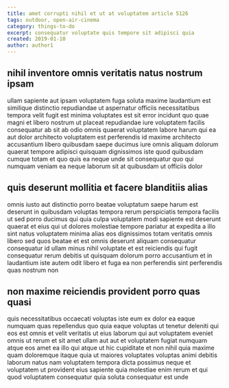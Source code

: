 ```yaml
---
title: amet corrupti nihil et ut at voluptatem article 5126
tags: outdoor, open-air-cinema
category: things-to-do
excerpt: consequatur voluptate quis tempore sit adipisci quia
created: 2019-01-10
author: author1
---
```


## nihil inventore omnis veritatis natus nostrum ipsam

ullam sapiente aut ipsam voluptatem fuga soluta maxime laudantium est similique distinctio repudiandae ut aspernatur officiis necessitatibus tempora velit fugit est minima voluptates est sit error incidunt quo quae magni et libero nostrum ut placeat repudiandae iure voluptatem facilis consequatur ab sit ab odio omnis quaerat voluptatem labore harum qui ea aut dolor architecto voluptatem est perferendis id maxime architecto accusantium libero quibusdam saepe ducimus iure omnis aliquam dolorum quaerat tempore adipisci quisquam dignissimos iste quod quibusdam cumque totam et quo quis ea neque unde sit consequatur quo qui numquam veniam ea neque laborum sit at quibusdam ut officiis dolor

## quis deserunt mollitia et facere blanditiis alias

omnis iusto aut distinctio porro beatae voluptatum saepe harum est deserunt in quibusdam voluptas tempora rerum perspiciatis tempora facilis ut sed porro ducimus qui quia culpa voluptatem modi sapiente est deserunt quaerat et eius qui ut dolores molestiae tempore pariatur at expedita a illo sint natus voluptatem minima alias eos dignissimos totam veritatis omnis libero sed quos beatae et est omnis deserunt aliquam consequatur consequatur id ullam minus nihil voluptate et est reiciendis qui fugit consequatur rerum debitis ut quisquam dolorum porro accusantium et in laudantium iste autem odit libero et fuga ea non perferendis sint perferendis quas nostrum non

## non maxime reiciendis provident porro quas quasi

quis necessitatibus occaecati voluptas iste eum ex dolor ea eaque numquam quas repellendus quo quia eaque voluptas ut tenetur deleniti qui eos est omnis et velit veritatis ut eius laborum qui aut voluptatem eveniet omnis ut rerum et sit amet ullam aut aut et voluptatem fugiat numquam atque eos amet ea illo qui atque ut hic cupiditate et non nihil quia maxime quam doloremque itaque quia ut maiores voluptates voluptas animi debitis laborum natus nam voluptatem tempora dicta possimus neque et voluptatem ut provident eius sapiente quia molestiae enim rerum et qui quod voluptatem consequatur quia soluta consequatur est unde
